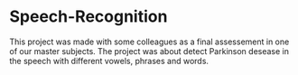 # Speech-Recognition
This project was made with some colleagues as a final assessement in one of our master subjects.
The project was about detect Parkinson desease in the speech with different vowels, phrases and words. 
